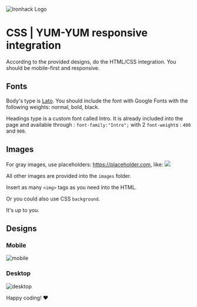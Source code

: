 ![Ironhack Logo](https://i.imgur.com/1QgrNNw.png)

# CSS | YUM-YUM responsive integration

According to the provided designs, do the HTML/CSS integration. You should be mobile-first and responsive.

## Fonts

Body's type is [Lato](https://fonts.google.com/specimen/Lato). You should include the font with Google Fonts with the following weights: normal, bold, black.

Headings type is a custom font called Intro. It is already included into the page and available through : `font-family:"Intro";` with 2 `font-weight`s : `400` and `900`.

## Images

For gray images, use placeholders: https://placeholder.com, like:
![](https://via.placeholder.com/800x600)

All other images are provided into the `images` folder.

Insert as many `<img>` tags as you need into the HTML.

Or you could also use CSS `background`.

It's up to you.

## Designs

### Mobile

![mobile](https://s3-us-west-2.amazonaws.com/s.cdpn.io/67030/19_Yum-Yum_home_mobile.jpg)

### Desktop

![desktop](https://s3-us-west-2.amazonaws.com/s.cdpn.io/67030/05_Yum-Yum_home.jpg?v2)

Happy coding! ❤️
